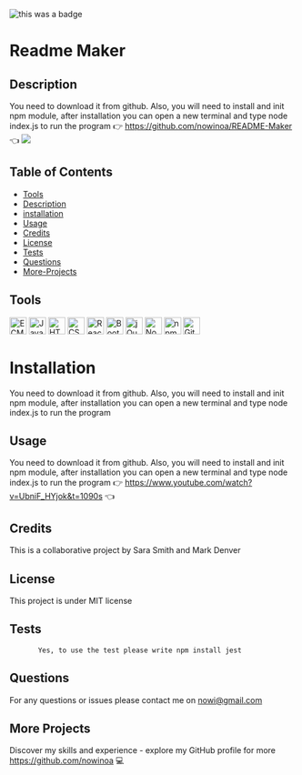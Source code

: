 ![this was a badge](https://img.shields.io/badge/License-MIT-blue.svg)
# Readme Maker

## Description
You need to download it from github. Also, you will need to install and init npm module, after installation you can open a new terminal and type node index.js to run the program
:point_right:  https://github.com/nowinoa/README-Maker  :point_left:
<img src="https://www.wikihow.com/images/thumb/2/2f/Write-a-Read-Me-Step-1.jpg/v4-460px-Write-a-Read-Me-Step-1.jpg.webp">

## Table of Contents
* [Tools](#tools)
* [Description](#description)
* [installation](#installation)
* [Usage](#usage)
* [Credits](#credits)
* [License](#license)
* [Tests](#tests)
* [Questions](#questions)
* [More-Projects](#more-projects)


## Tools
<img src="https://github.com/get-icon/geticon/raw/master/icons/es6.svg" alt="ECMAScript 6" width="30px" height="30px">  <img src="https://github.com/get-icon/geticon/raw/master/icons/javascript.svg" alt="JavaScript" width="30px" height="30px">  <img src="https://github.com/get-icon/geticon/raw/master/icons/html-5.svg" alt="HTML5" width="30px" height="30px">  <img src="https://github.com/get-icon/geticon/raw/master/icons/css-3.svg" alt="CSS3" width="30px" height="30px">  <img src="https://github.com/get-icon/geticon/raw/master/icons/react.svg" alt="React" width="30px" height="30px">  <img src="https://github.com/get-icon/geticon/raw/master/icons/bootstrap.svg" alt="Bootstrap" width="30px" height="30px">  <img src="https://github.com/get-icon/geticon/raw/master/icons/jquery-icon.svg" alt="jQuery" width="30px" height="30px">  <img src="https://github.com/get-icon/geticon/raw/master/icons/nodejs-icon.svg" alt="Node.js" width="30px" height="30px">  <img src="https://github.com/get-icon/geticon/raw/master/icons/npm.svg" alt="npm" width="30px" height="30px">  <img src="https://github.com/get-icon/geticon/raw/master/icons/git-icon.svg" alt="Git" width="30px" height="30px">

# Installation
You need to download it from github. Also, you will need to install and init npm module, after installation you can open a new terminal and type node index.js to run the program

## Usage
You need to download it from github. Also, you will need to install and init npm module, after installation you can open a new terminal and type node index.js to run the program
:point_right:  https://www.youtube.com/watch?v=UbniF_HYjok&t=1090s  :point_left:


## Credits
This is a collaborative project by Sara Smith and Mark Denver


## License
This project is under MIT license
        

## Tests
           Yes, to use the test please write npm install jest

## Questions
For any questions or issues please contact me on nowi@gmail.com

## More Projects
Discover my skills and experience - explore my GitHub profile for more https://github.com/nowinoa :computer:
